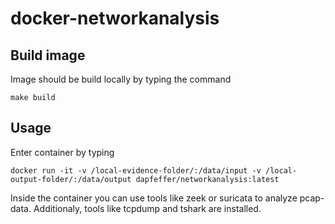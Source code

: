 # docker-networkanalysis
## Build image
Image should be build locally by typing the command
```
make build
```

## Usage
Enter container by typing

```
docker run -it -v /local-evidence-folder/:/data/input -v /local-output-folder/:/data/output dapfeffer/networkanalysis:latest
```

Inside the container you can use tools like zeek or suricata to analyze pcap-data. Additionaly, tools like tcpdump and tshark are installed.
